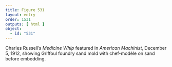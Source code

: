 ```yaml
---
title: Figure 531
layout: entry
order: 1531
outputs: [ html ]
object:
  - id: "531"
---
```


Charles Russell’s *Medicine Whip* featured in *American Machinist*, December 5, 1912, showing Griffoul foundry sand mold with chef-modèle on sand before embedding.
